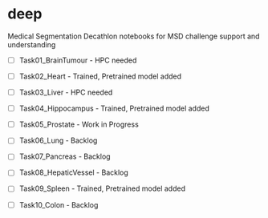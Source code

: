# deep

Medical Segmentation Decathlon notebooks for MSD challenge support and understanding

- [ ] Task01_BrainTumour - HPC needed
- [ ] Task02_Heart - Trained, Pretrained model added
- [ ] Task03_Liver - HPC needed
- [ ] Task04_Hippocampus - Trained, Pretrained model added
- [ ] Task05_Prostate - Work in Progress 
- [ ] Task06_Lung - Backlog
- [ ] Task07_Pancreas - Backlog
- [ ] Task08_HepaticVessel - Backlog
- [ ] Task09_Spleen - Trained, Pretrained model added
- [ ] Task10_Colon - Backlog

